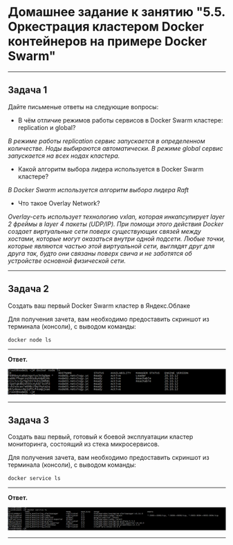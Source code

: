 # Домашнее задание к занятию "5.5. Оркестрация кластером Docker контейнеров на примере Docker Swarm"


---

## Задача 1

Дайте письменые ответы на следующие вопросы:

- В чём отличие режимов работы сервисов в Docker Swarm кластере: replication и global?

*В режиме работы replication сервис запускается в определенном количестве. Ноды выбираются автоматически. В режиме global сервис запускается на всех нодах кластера.*
- Какой алгоритм выбора лидера используется в Docker Swarm кластере?

*В Docker Swarm используется алгоритм выбора лидера Raft*
- Что такое Overlay Network?

*Overlay-сеть использует технологию vxlan, которая инкапсулирует layer 2 фреймы в layer 4 пакеты (UDP/IP). При помощи этого действия Docker создает виртуальные сети поверх существующих связей между хостами, которые могут оказаться внутри одной подсети. Любые точки, которые являются частью этой виртуальной сети, выглядят друг для друга так, будто они связаны поверх свича и не заботятся об устройстве основной физической сети.*


---

## Задача 2

Создать ваш первый Docker Swarm кластер в Яндекс.Облаке

Для получения зачета, вам необходимо предоставить скриншот из терминала (консоли), с выводом команды:
```
docker node ls
```

---

**Ответ.**


![Задача 2](/05-virt/05-virt-05-docker-swarm/img/virt05-01.PNG)

---


## Задача 3

Создать ваш первый, готовый к боевой эксплуатации кластер мониторинга, состоящий из стека микросервисов.

Для получения зачета, вам необходимо предоставить скриншот из терминала (консоли), с выводом команды:
```
docker service ls
```

---

**Ответ.**


![Задача 3](/05-virt/05-virt-05-docker-swarm/img/virt05-02.PNG)

---




